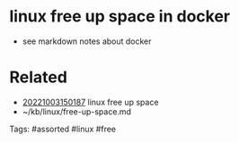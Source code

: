 # linux free up space in docker
* see markdown notes about docker

# Related
- [20221003150187](/zet/20221003150187/README.md) linux free up space
- ~/kb/linux/free-up-space.md

Tags:
    #assorted #linux #free
